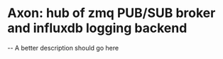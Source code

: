 # Axon: hub of zmq PUB/SUB broker and influxdb logging backend 

-- A better description should go here
